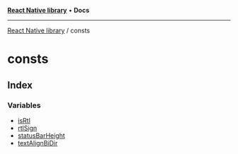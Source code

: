[**React Native library**](../index.md) • **Docs**

***

[React Native library](../modules.md) / consts

# consts

## Index

### Variables

- [isRtl](variables/isRtl.md)
- [rtlSign](variables/rtlSign.md)
- [statusBarHeight](variables/statusBarHeight.md)
- [textAlignBiDir](variables/textAlignBiDir.md)
